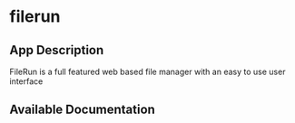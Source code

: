 # filerun

## App Description

FileRun is a full featured web based file manager with an easy to use user interface

## Available Documentation

